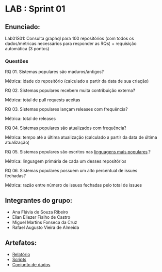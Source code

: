 
# LAB <XX> : Sprint 01

## Enunciado:

Lab01S01: Consulta graphql para 100 repositórios (com todos os dados/métricas necessários para responder as RQs) + requisição automática (3 pontos)
### Questões

RQ 01. Sistemas populares são maduros/antigos?

Métrica: idade do repositório (calculado a partir da data de sua criação)

RQ 02. Sistemas populares recebem muita contribuição externa?

Métrica: total de pull requests aceitas

RQ 03. Sistemas populares lançam releases com frequência?

Métrica: total de releases

RQ 04. Sistemas populares são atualizados com frequência?

Métrica: tempo até a última atualização (calculado a partir da data de última atualização)

RQ 05. Sistemas populares são escritos nas [linguagens mais populares](https://octoverse.github.com/).?

Métrica: linguagem primária de cada um desses repositórios

RQ 06. Sistemas populares possuem um alto percentual de issues fechadas?

Métrica: razão entre número de issues fechadas pelo total de issues
## Integrantes do grupo:

* Ana Flávia de Souza Ribeiro
* Elian Eliezer Fialho de Castro
* Miguel Martins Fonseca da Cruz
* Rafael Augusto Vieira de Almeida

## Artefatos:

* [Relatório](docs/README.md)
* [Scripts](scripts)
* [Conjunto de dados](scripts/dataset)
  
